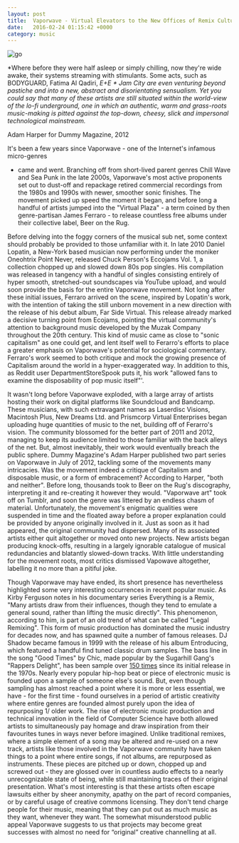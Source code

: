 ```yaml
---
layout: post
title:  Vaporwave - Virtual Elevators to the New Offices of Remix Culture
date:   2016-02-24 01:15:42 +0000
category: music
---
```


![go](https://framasphere.org/camo/393c9b1ec3dc08c3ee6c5b62df35b4ea2544510d/687474703a2f2f646f776e6c6f61642e74757866616d696c792e6f72672f6473616c656d2f696d672f323031355f2d5f44656e69735f53616c656d5f2d5f43435f42795f53415f2d5f7661706f7277617665736869745f307830312e706e67)

*Where before they were half asleep or simply chilling, now they're wide awake,
their systems streaming with stimulants. Some acts, such as BODYGUARD,
Fatima Al Qadiri, *E+E * Jam City are even venturing beyond pastiche and
into a new, abstract and disorientating sensualism. Yet you could say that
many of these artists are still situated within the world-view of the lo-fi
underground, one in which an authentic, warm and grass-roots music-making is
 pitted against the top-down, cheesy, slick and impersonal technological mainstream.*

Adam Harper for Dummy Magazine, 2012

It's been a few years since Vaporwave - one of the Internet's infamous micro-genres
- came and went. Branching off from short-lived parent genres Chill Wave and Sea Punk
in the late 2000s, Vaporwave's most active proponents set out to dust-off and repackage
 retired commercial recordings from the 1980s and 1990s with newer, smoother
 sonic finishes. The movement picked up speed the moment it began, and before
 long a handful of artists jumped into the "Virtual Plaza" - a term coined by
 then genre-partisan James Ferraro - to release countless free albums under their
 collective label, Beer on the Rug.

Before delving into the foggy corners of the musical sub net, some context
should probably be provided to those unfamiliar with it. In late 2010 Daniel
Lopatin, a New-York based musician now performing under the moniker Oneohtrix
Point Never, released Chuck Person's Eccojams Vol. 1, a collection chopped up
and slowed down 80s pop singles. His compilation was released in tangency with
 a handful of singles consisting entirely of hyper smooth, stretched-out
 soundscapes via YouTube upload, and would soon provide the basis for the
 entire Vaporwave movement. Not long after these initial issues, Ferraro
  arrived on the scene, inspired by Lopatin's work, with the intention of
  taking the still unborn movement in a new direction with the release of
  his debut album, Far Side Virtual. This release already marked a decisive
  turning point from Ecojams, pointing the virtual community's attention to
  background music developed by the Muzak Company throughout the 20th century.
  This kind of music came as close to "sonic capitalism" as one could get, and
  lent itself well to Ferarro's efforts to place a greater emphasis on
  Vaporwave's potential for sociological commentary. Ferraro's work seemed to
   both critique and mock the growing presence of Capitalism around the world
    in a hyper-exaggerated way. In addition to this, as Reddit user
    DepartmentStoreSpook puts it, his work "allowed fans to examine the
    disposability of pop music itself"'.

It wasn't long before Vaporwave exploded, with a large array of artists
hosting their work on digital platforms like Soundcloud and Bandcamp.
These musicians, with such extravagant names as Laserdisc Visions,
Macintosh Plus, New Dreams Ltd. and Prismcorp Virtual Enterprises began
uploading huge quantities of music to the net, building off of Ferarro's
vision. The community blossomed for the better part of 2011 and 2012, managing
to keep its audience limited to those familiar with the back alleys of the net.
 But, almost inevitably, their work would eventually breach the public sphere.
 Dummy Magazine's Adam Harper published two part series on Vaporwave in July of
  2012, tackling some of the movements many intricacies. Was the movement indeed
   a critique of Capitalism and disposable music, or a form of embracement?
   According to Harper, "both and neither". Before long, thousands took to Beer
   on the Rug's discography, interpreting it and re-creating it however they would.
    "Vaporwave art" took off on Tumblr, and soon the genre was littered by an endless
     chasm of material. Unfortunately, the movement's enigmatic qualities were
     suspended in time and the floated away before a proper explanation could be
      provided by anyone originally involved in it. Just as soon as it had appeared,
       the original community had dispersed. Many of its associated artists either quit
       altogether or moved onto new projects. New artists began producing knock-offs,
       resulting in a largely ignorable catalogue of musical redundancies and blatantly
       slowed-down tracks. With little understanding for the movement roots, most critics
       dismissed Vapowave altogether, labelling it no more than a pitiful joke.

Though Vaporwave may have ended, its short presence has nevertheless highlighted
some very interesting occurrences in recent popular music. As Kirby Ferguson
notes in his documentary series Everything is a Remix, "Many artists draw from
 their influences, though they tend to emulate a general sound, rather than
 lifting the music directly". This phenomenon, according to him, is part of an
  old trend of what can be called "Legal Remixing". This form of music production
  has dominated the music industry for decades now, and has spawned quite a number
   of famous releases. DJ Shadow became famous in 1999 with the release of his
    album Entroducing, which featured a handful find tuned classic drum samples.
     The bass line in the song "Good Times" by Chic, made popular by the Sugarhill
      Gang's "Rappers Delight", has been sample over [150 times](http://www.whosampled.com/Chic/Good-Times/)
        since its initial release in the 1970s. Nearly every popular hip-hop beat or piece of electronic music is founded upon a sample of someone else's sound. But, even though sampling has almost reached a point where it is more or less essential, we have - for the first time - found ourselves in a period of artistic creativity where entire genres are founded almost purely upon the idea of repurposing 1/ older work. The rise of electronic music production and technical innovation in the field of Computer Science have both allowed artists to simultaneously pay homage and draw inspiration from their favourites tunes in ways never before imagined. Unlike traditional remixes, where a simple element of a song may be altered and re-used on a new track, artists like those involved in the Vaporwave community have taken things to a point where entire songs, if not albums, are repurposed as instruments. These pieces are pitched up or down, chopped up and screwed out - they are glossed over in countless audio effects to a nearly unrecognizable state of being, while still maintaining traces of their original presentation. What's most interesting is that these artists often escape lawsuits either by sheer anonymity, apathy on the part of record companies, or by careful usage of creative commons licensing. They don't tend charge people for their music, meaning that they can put out as much music as they want, whenever they want. The somewhat misunderstood public appeal Vaporwave suggests to us that projects may become great successes with almost no need for “original” creative channelling at all.
